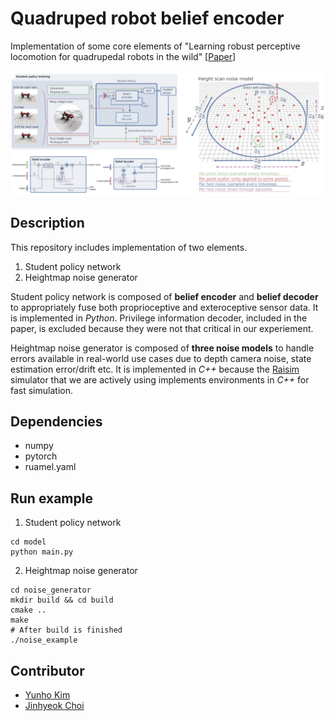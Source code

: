 # Quadruped robot belief encoder
Implementation of some core elements of "Learning robust perceptive locomotion for quadrupedal robots in the wild" [[Paper](https://www.science.org/doi/10.1126/scirobotics.abk2822)]

<img width=1000 src='image/figure.png'>

## Description
This repository includes implementation of two elements.
1. Student policy network
2. Heightmap noise generator

Student policy network is composed of **belief encoder** and **belief decoder** to appropriately fuse both proprioceptive and exteroceptive sensor data. It is implemented in *Python*. 
Privilege information decoder, included in the paper, is excluded because they were not that critical in our experiement.

Heightmap noise generator is composed of **three noise models** to handle errors available in real-world use cases due to depth camera noise, state estimation error/drift etc. 
It is implemented in *C++* because the [Raisim](https://raisim.com/) simulator that we are actively using implements environments in *C++* for fast simulation.

## Dependencies
- numpy
- pytorch
- ruamel.yaml

## Run example
1. Student policy network
```
cd model
python main.py
```

2. Heightmap noise generator
```
cd noise_generator
mkdir build && cd build
cmake ..
make
# After build is finished
./noise_example
```

## Contributor
- [Yunho Kim](https://github.com/awesomericky)
- [Jinhyeok Choi](https://github.com/Triangle2022)
